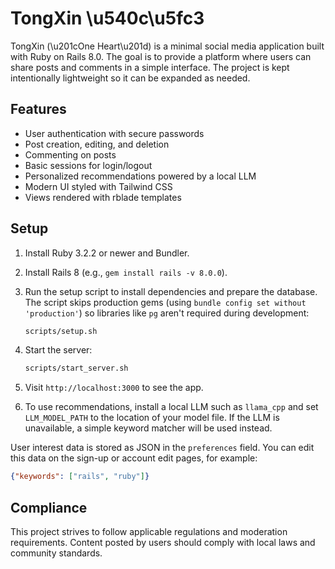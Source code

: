# TongXin \u540c\u5fc3

TongXin (\u201cOne Heart\u201d) is a minimal social media application built with Ruby on Rails 8.0. The goal is to provide a platform where users can share posts and comments in a simple interface. The project is kept intentionally lightweight so it can be expanded as needed.

## Features

- User authentication with secure passwords
- Post creation, editing, and deletion
- Commenting on posts
- Basic sessions for login/logout
- Personalized recommendations powered by a local LLM
- Modern UI styled with Tailwind CSS
- Views rendered with rblade templates

## Setup

1. Install Ruby 3.2.2 or newer and Bundler.
2. Install Rails 8 (e.g., `gem install rails -v 8.0.0`).
3. Run the setup script to install dependencies and prepare the database.
   The script skips production gems (using `bundle config set without 'production'`)
   so libraries like `pg` aren't required during development:

   ```bash
   scripts/setup.sh
   ```
4. Start the server:

   ```bash
   scripts/start_server.sh
   ```
5. Visit `http://localhost:3000` to see the app.
6. To use recommendations, install a local LLM such as `llama_cpp` and set
   `LLM_MODEL_PATH` to the location of your model file. If the LLM is
   unavailable, a simple keyword matcher will be used instead.

User interest data is stored as JSON in the `preferences` field. You can edit
this data on the sign-up or account edit pages, for example:

```json
{"keywords": ["rails", "ruby"]}
```

## Compliance

This project strives to follow applicable regulations and moderation requirements. Content posted by users should comply with local laws and community standards.


